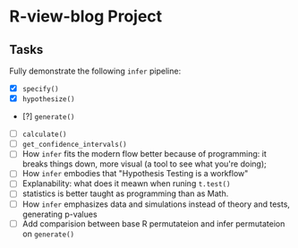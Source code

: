 # R-view-blog Project

## Tasks

Fully demonstrate the following `infer` pipeline: 
* [x] `specify()`
* [x] `hypothesize()`
* [?] `generate()`
* [ ] `calculate()`
* [ ] `get_confidence_intervals()`
* [ ] How `infer` fits the modern flow better because of programming: it breaks things down, more visual (a tool to see what you're doing); 
* [ ] How `infer` embodies that "Hypothesis Testing is a workflow" 
* [ ] Explanability: what does it meawn when runing `t.test()` 
* [ ] statistics is better taught as programming than as Math.  
* [ ] How `infer` emphasizes data and simulations instead of theory and tests, generating p-values
* [ ] Add comparision between base R permutateion and infer permutateion on `generate()` 